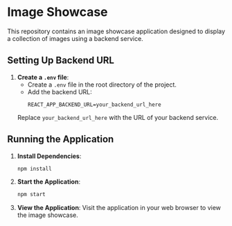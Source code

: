 # Image Showcase

This repository contains an image showcase application designed to display a collection of images using a backend service.

## Setting Up Backend URL


1. **Create a `.env` file**: 
    - Create a `.env` file in the root directory of the project.
    - Add the backend URL:
        ```dotenv
        REACT_APP_BACKEND_URL=your_backend_url_here
        ```
    Replace `your_backend_url_here` with the URL of your backend service.

## Running the Application

1. **Install Dependencies**:
    ```bash
    npm install
    ```

2. **Start the Application**:
    ```bash
    npm start
    ```

3. **View the Application**:
    Visit the application in your web browser to view the image showcase.